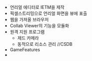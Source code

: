 - 언리얼 에디터로 IETM을 제작
- 픽셀스트리밍으로 언리얼 화면을 뷰에 표출
- 웹을 가져올 브라우저
- Collab Viewer의 기능을 모듈화
- 원격 지원 프로그램 
	- 제드 카메라 
	- 동적으로 리소스 관리 //CSDB
- GameFeatures
- 
